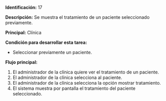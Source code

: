 
**Identificación:** 17

**Descripción:** Se muestra el tratamiento de un paciente seleccionado previamente.

**Principal:** Clínica

**Condición para desarrollar esta tarea:**

* Seleccionar previamente un paciente.

**Flujo principal:**

1. El administrador de la clínica quiere ver el tratamiento de un paciente.
2. El administrador de la clínica selecciona al paciente.
3. El administrador de la clínica selecciona la opción mostrar tratamiento.
4. El sistema muestra por pantalla el tratamiento del paciente seleccionado.
